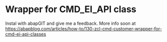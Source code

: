 # Wrapper for CMD_EI_API class
Instal with abapGIT and give me a feedback. More info soon at https://abapblog.com/articles/how-to/130-zcl-cmd-customer-wrapper-for-cmd-ei-api-classes
